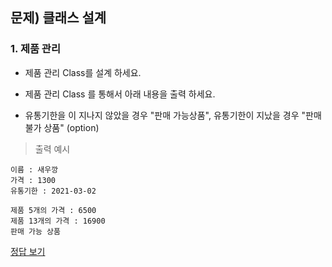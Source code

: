 ## 문제) 클래스 설계

### 1. 제품 관리

* 제품 관리 Class를 설계 하세요.  
* 제품 관리 Class 를 통해서 아래 내용을 출력 하세요.  
  
* 유통기한을 이 지나지 않았을 경우 "판매 가능상품", 유통기한이 지났을 경우 "판매 불가 상품" (option)  

> 출력 예시

```
이름 : 새우깡
가격 : 1300 
유통기한 : 2021-03-02 

제품 5개의 가격 : 6500
제품 13개의 가격 : 16900
판매 가능 상품
```

[정답 보기](quiz03.py)
